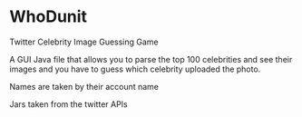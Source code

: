 WhoDunit
========

Twitter Celebrity Image Guessing Game

A GUI Java file that allows you to parse the top 100 celebrities and see their images and you have to guess which celebrity
uploaded the photo.

Names are taken by their account name

Jars taken from the twitter APIs 


